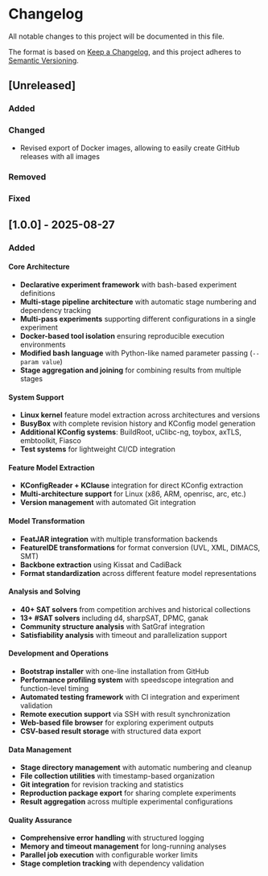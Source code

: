 # Changelog

All notable changes to this project will be documented in this file.

The format is based on [Keep a Changelog](https://keepachangelog.com/en/1.1.0/), and this project adheres to [Semantic Versioning](https://semver.org/spec/v2.0.0.html).

## [Unreleased]

### Added

### Changed

- Revised export of Docker images, allowing to easily create GitHub releases with all images

### Removed

### Fixed

## [1.0.0] - 2025-08-27

### Added

#### Core Architecture
- **Declarative experiment framework** with bash-based experiment definitions
- **Multi-stage pipeline architecture** with automatic stage numbering and dependency tracking
- **Multi-pass experiments** supporting different configurations in a single experiment
- **Docker-based tool isolation** ensuring reproducible execution environments
- **Modified bash language** with Python-like named parameter passing (`--param value`)
- **Stage aggregation and joining** for combining results from multiple stages

#### System Support
- **Linux kernel** feature model extraction across architectures and versions
- **BusyBox** with complete revision history and KConfig model generation
- **Additional KConfig systems**: BuildRoot, uClibc-ng, toybox, axTLS, embtoolkit, Fiasco
- **Test systems** for lightweight CI/CD integration

#### Feature Model Extraction
- **KConfigReader + KClause** integration for direct KConfig extraction
- **Multi-architecture support** for Linux (x86, ARM, openrisc, arc, etc.)
- **Version management** with automated Git integration

#### Model Transformation
- **FeatJAR integration** with multiple transformation backends
- **FeatureIDE transformations** for format conversion (UVL, XML, DIMACS, SMT)
- **Backbone extraction** using Kissat and CadiBack
- **Format standardization** across different feature model representations

#### Analysis and Solving
- **40+ SAT solvers** from competition archives and historical collections
- **13+ #SAT solvers** including d4, sharpSAT, DPMC, ganak
- **Community structure analysis** with SatGraf integration
- **Satisfiability analysis** with timeout and parallelization support

#### Development and Operations
- **Bootstrap installer** with one-line installation from GitHub
- **Performance profiling system** with speedscope integration and function-level timing
- **Automated testing framework** with CI integration and experiment validation
- **Remote execution support** via SSH with result synchronization
- **Web-based file browser** for exploring experiment outputs
- **CSV-based result storage** with structured data export

#### Data Management
- **Stage directory management** with automatic numbering and cleanup
- **File collection utilities** with timestamp-based organization
- **Git integration** for revision tracking and statistics
- **Reproduction package export** for sharing complete experiments
- **Result aggregation** across multiple experimental configurations

#### Quality Assurance
- **Comprehensive error handling** with structured logging
- **Memory and timeout management** for long-running analyses
- **Parallel job execution** with configurable worker limits
- **Stage completion tracking** with dependency validation